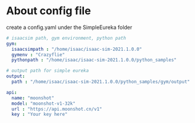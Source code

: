 # About config file
create a config.yaml under the SimpleEureka folder
```yaml
# isaacsim path, gym environment, python path
gym:
  isaacsimpath : "/home/isaac/isaac-sim-2021.1.0.0"
  gymenv : "Crazyflie"
  pythonpath : "/home/isaac/isaac-sim-2021.1.0.0/python_samples"

# output path for simple eureka
output:
  path : "/home/isaac/isaac-sim-2021.1.0.0/python_samples/gym/output"

api:
  name: "moonshot"
  model: "moonshot-v1-32k"
  url : "https://api.moonshot.cn/v1"
  key : "Your key here"
```